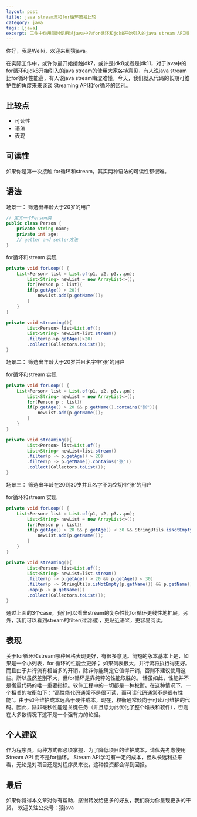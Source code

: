 ```yaml
---
layout: post
title: java stream流和for循环简易比较
category: java
tags: [java]
excerpt: 工作中你用同时使用过java中的for循环和jdk8开始引入的java stream API吗？ 你觉得他们有性能差吗？
---
```

你好，我是Weiki，欢迎来到猿java。

 在实际工作中，或许你最开始接触jdk7，或许是jdk8或者是jdk11，对于java中的for循环和jdk8开始引入的java stream的使用大家各持意见，有人说java stream比for循环性能高，有人说java stream晦涩难懂，今天，我们就从代码的长期可维护性的角度来来谈谈 Streaming API和for循环的区别。

## 比较点

- 可读性
- 语法
- 表现


## 可读性

如果你是第一次接触 for循环和stream，其实两种语法的可读性都很难。


## 语法

场景一： 筛选出年龄大于20岁的用户

```java
// 定义一个Person类
public class Person {
    private String name;
    private int age;
    // getter and setter方法
}   
```
for循坏和stream 实现
```java
private void forLoop() {
    List<Person> list = List.of(p1, p2, p3...pn);
        List<String> newList = new ArrayList<>();
        for(Person p : list){
        if(p.getAge() > 20){
            newList.add(p.getName());
        }
    }
}

private void streaming(){
        List<Person> list=List.of();
        List<String> newList=list.stream()
        .filter(p->p.getAge()>20)
        .collect(Collectors.toList());
}  
```

场景二： 筛选出年龄大于20岁并且名字带'张'的用户

for循坏和stream 实现
```java
private void forLoop() {
    List<Person> list = List.of(p1, p2, p3...pn);
        List<String> newList = new ArrayList<>();
        for(Person p : list){
        if(p.getAge() > 20 && p.getName().contains("张")){
            newList.add(p.getName());
        }
    }
}

private void streaming(){
        List<Person> list=List.of();
        List<String> newList=list.stream()
        .filter(p -> p.getAge() > 20)
        .filter(p -> p.getName().contains("张"))
        .collect(Collectors.toList());
}  
```

场景三： 筛选出年龄在20到30岁并且名字不为空切带'张'的用户

for循坏和stream 实现
```java
private void forLoop() {
    List<Person> list = List.of(p1, p2, p3...pn);
        List<String> newList = new ArrayList<>();
        for(Person p : list){
        if(p.getAge() > 20 && p.getAge() < 30 && StringUtils.isNotEmpty(p.getName()) && p.getName().contains("张")){
            newList.add(p.getName());
        }
    }
}

private void streaming(){
        List<Person> list=List.of();
        List<String> newList=list.stream()
        .filter(p -> p.getAge() > 20 && p.getAge() < 30)
        .filter(p -> StringUtils.isNotEmpty(p.getName()) && p.getName().contains("张"))
        .map(p -> p.getName())
        .collect(Collectors.toList());
}  
```

通过上面的3个case，我们可以看出stream的复杂性比for循环更线性地扩展。另外，我们可以看到stream的filter(过滤器)，更贴近语义，更容易阅读。


## 表现
关于for循环和stream哪种风格表现更好，有很多意见。简短的版本基本上是，如果是一个小列表，for 循环的性能会更好；
如果列表很大，并行流将执行得更好。 而且由于并行流有相当多的开销，除非你能确定它值得开销，否则不建议使用这些。所以虽然差别不大，但for循环是靠纯粹的性能取胜的。
话虽如此，性能并不是衡量代码的唯一重要指标。软件工程中的一切都是一种权衡。在这种情况下，一个相关的权衡如下："高性能代码通常不是很可读，而可读代码通常不是很有性能"。由于如今维护成本远高于硬件成本，现在，权衡通常倾向于可读/可维护的代码。因此，除非毫秒性能是关键任务（并且您为此优化了整个堆栈和软件），否则在大多数情况下这不是一个强有力的论据。

## 个人建议

作为程序员，两种方式都必须掌握，为了降低项目的维护成本，请优先考虑使用 Stream API 而不是for循环。 Stream API学习有一定的成本，但从长远利益来看，无论是对项目还是对程序员来说，这种投资都会得到回报。

## 最后
如果你觉得本文章对你有帮助，感谢转发给更多的好友，我们将为你呈现更多的干货， 欢迎关注公众号：猿java

